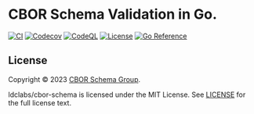 # CBOR Schema Validation in Go.

[![CI](https://github.com/ldclabs/cbor-schema/actions/workflows/ci.yml/badge.svg)](https://github.com/ldclabs/cbor-schema/actions/workflows/ci.yml)
[![Codecov](https://codecov.io/gh/ldclabs/cbor-schema/branch/main/graph/badge.svg)](https://codecov.io/gh/ldclabs/cbor-schema)
[![CodeQL](https://github.com/ldclabs/cbor-schema/actions/workflows/codeql.yml/badge.svg)](https://github.com/ldclabs/cbor-schema/actions/workflows/codeql.yml)
[![License](http://img.shields.io/badge/license-mit-blue.svg?style=flat-square)](https://raw.githubusercontent.com/ldclabs/cbor-schema/main/LICENSE)
[![Go Reference](https://pkg.go.dev/badge/github.com/ldclabs/cbor-schema.svg)](https://pkg.go.dev/github.com/ldclabs/cbor-schema)

## License
Copyright © 2023 [CBOR Schema Group](https://github.com/cbor-schema).

ldclabs/cbor-schema is licensed under the MIT License.  See [LICENSE](LICENSE) for the full license text.
